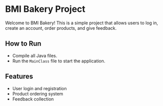 # BMI Bakery Project

Welcome to BMI Bakery! This is a simple project that allows users to log in, create an account, order products, and give feedback.

## How to Run
- Compile all Java files.
- Run the `MainClass` file to start the application.

## Features
- User login and registration
- Product ordering system
- Feedback collection
